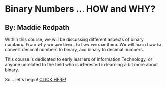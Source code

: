 # Binary Numbers ... HOW and WHY?
## By: Maddie Redpath

Within this course, we will be discussing different aspects of binary numbers. From why we use them, to how we use them. We will learn how to convert decimal numbers to binary, and binary to decimal numbers.

This course is dedicated to early learners of Information Technology, or anyone unrelated to the field who is interested in learning a bit more about binary.

So... let's begin! [CLICK HERE!](beginhere.md)
